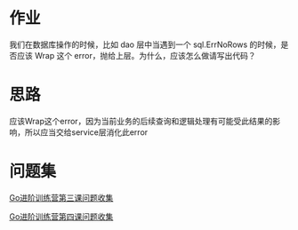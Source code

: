 # 作业

我们在数据库操作的时候，比如 dao 层中当遇到一个 sql.ErrNoRows 的时候，是否应该 Wrap 这个 error，抛给上层。为什么，应该怎么做请写出代码？

# 思路

应该Wrap这个error，因为当前业务的后续查询和逻辑处理有可能受此结果的影响，所以应当交给service层消化此error

# 问题集

[Go进阶训练营第三课问题收集](https://shimo.im/docs/vr6yDVPxRxXGKRDd)

[Go进阶训练营第四课问题收集](https://shimo.im/docs/R6gP8qyvWqJrgRCk)
